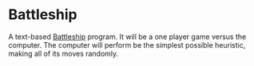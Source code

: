 # Battleship

A text-based [Battleship](https://en.wikipedia.org/wiki/Battleship_(game)) program. It will be a one player game versus the computer. The computer will perform be the simplest possible heuristic, making all of its moves randomly. 
